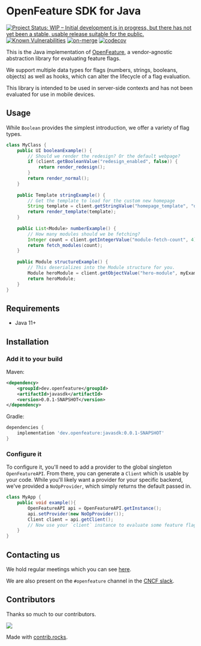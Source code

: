 # OpenFeature SDK for Java

[![Project Status: WIP – Initial development is in progress, but there has not yet been a stable, usable release suitable for the public.](https://www.repostatus.org/badges/latest/wip.svg)](https://www.repostatus.org/#wip)
[![Known Vulnerabilities](https://snyk.io/test/github/open-feature/java-sdk/badge.svg?targetFile=lib/build.gradle)](https://snyk.io/test/github/open-feature/java-sdk?targetFile=lib/build.gradle)
[![on-merge](https://github.com/open-feature/java-sdk/actions/workflows/merge.yml/badge.svg)](https://github.com/open-feature/java-sdk/actions/workflows/merge.yml)
[![codecov](https://codecov.io/gh/open-feature/java-sdk/branch/main/graph/badge.svg?token=XMS9L7PBY1)](https://codecov.io/gh/open-feature/java-sdk)


This is the Java implementation of [OpenFeature](https://openfeature.dev), a vendor-agnostic abstraction library for evaluating feature flags.

We support multiple data types for flags (numbers, strings, booleans, objects) as well as  hooks, which can alter the lifecycle of a flag evaluation.

This library is intended to be used in server-side contexts and has not been evaluated for use in mobile devices.

## Usage

While `Boolean` provides the simplest introduction, we offer a variety of flag types. 

```java
class MyClass {
    public UI booleanExample() {
        // Should we render the redesign? Or the default webpage? 
        if (client.getBooleanValue("redesign_enabled", false)) {
            return render_redesign();
        }
        return render_normal();
    }
    
    public Template stringExample() {
        // Get the template to load for the custom new homepage
        String template = client.getStringValue("homepage_template", "default-homepage.html")
        return render_template(template);
    }
    
    public List<Module> numberExample() {
        // How many modules should we be fetching?
        Integer count = client.getIntegerValue("module-fetch-count", 4);
        return fetch_modules(count);
    }
    
    public Module structureExample() {
        // This deserializes into the Module structure for you.
        Module heroModule = client.getObjectValue("hero-module", myExampleModule);
        return heroModule;
    }
}
```

## Requirements
- Java 11+

## Installation

### Add it to your build

Maven:
```xml
<dependency>
    <groupId>dev.openfeature</groupId>
    <artifactId>javasdk</artifactId>
    <version>0.0.1-SNAPSHOT</version>
</dependency>
```

Gradle:
```groovy
dependencies {
    implementation 'dev.openfeature:javasdk:0.0.1-SNAPSHOT'
}
```

### Configure it
To configure it, you'll need to add a provider to the global singleton `OpenFeatureAPI`. From there, you can generate a `Client` which is usable by your code. While you'll likely want a provider for your specific backend, we've provided a `NoOpProvider`, which simply returns the default passed in.
```java
class MyApp {
    public void example(){
        OpenFeatureAPI api = OpenFeatureAPI.getInstance();
        api.setProvider(new NoOpProvider());
        Client client = api.getClient();
        // Now use your `client` instance to evaluate some feature flags!
    }
}
```
## Contacting us
We hold regular meetings which you can see [here](https://github.com/open-feature/community/#meetings-and-events).

We are also present on the `#openfeature` channel in the [CNCF slack](https://slack.cncf.io/).

## Contributors

Thanks so much to our contributors.

<a href="https://github.com/open-feature/java-sdk/graphs/contributors">
  <img src="https://contrib.rocks/image?repo=open-feature/java-sdk" />
</a>

Made with [contrib.rocks](https://contrib.rocks).